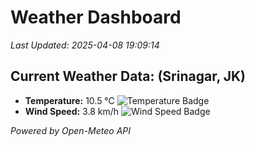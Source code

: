 
# Weather Dashboard

_Last Updated: 2025-04-08 19:09:14_

## Current Weather Data: (Srinagar, JK)
- **Temperature:** 10.5 °C ![Temperature Badge](https://img.shields.io/badge/Temperature-Low%20Temp-blue)
- **Wind Speed:** 3.8 km/h ![Wind Speed Badge](https://img.shields.io/badge/Wind%20Speed-Light%20Wind-blue)

*Powered by Open-Meteo API*
